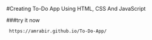 #Creating To-Do App Using HTML, CSS And JavaScript

###try it now 

     https://amrabir.github.io/To-Do-App/ 

